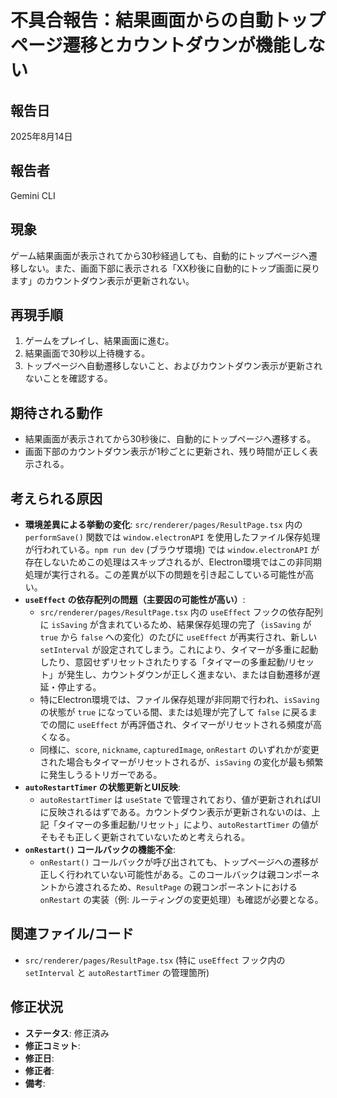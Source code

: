 # 不具合報告：結果画面からの自動トップページ遷移とカウントダウンが機能しない

## 報告日
2025年8月14日

## 報告者
Gemini CLI

## 現象
ゲーム結果画面が表示されてから30秒経過しても、自動的にトップページへ遷移しない。また、画面下部に表示される「XX秒後に自動的にトップ画面に戻ります」のカウントダウン表示が更新されない。

## 再現手順
1.  ゲームをプレイし、結果画面に進む。
2.  結果画面で30秒以上待機する。
3.  トップページへ自動遷移しないこと、およびカウントダウン表示が更新されないことを確認する。

## 期待される動作
*   結果画面が表示されてから30秒後に、自動的にトップページへ遷移する。
*   画面下部のカウントダウン表示が1秒ごとに更新され、残り時間が正しく表示される。

## 考えられる原因
*   **環境差異による挙動の変化**: `src/renderer/pages/ResultPage.tsx` 内の `performSave()` 関数では `window.electronAPI` を使用したファイル保存処理が行われている。`npm run dev` (ブラウザ環境) では `window.electronAPI` が存在しないためこの処理はスキップされるが、Electron環境ではこの非同期処理が実行される。この差異が以下の問題を引き起こしている可能性が高い。
*   **`useEffect` の依存配列の問題（主要因の可能性が高い）**:
    *   `src/renderer/pages/ResultPage.tsx` 内の `useEffect` フックの依存配列に `isSaving` が含まれているため、結果保存処理の完了（`isSaving` が `true` から `false` への変化）のたびに `useEffect` が再実行され、新しい `setInterval` が設定されてしまう。これにより、タイマーが多重に起動したり、意図せずリセットされたりする「タイマーの多重起動/リセット」が発生し、カウントダウンが正しく進まない、または自動遷移が遅延・停止する。
    *   特にElectron環境では、ファイル保存処理が非同期で行われ、`isSaving` の状態が `true` になっている間、または処理が完了して `false` に戻るまでの間に `useEffect` が再評価され、タイマーがリセットされる頻度が高くなる。
    *   同様に、`score`, `nickname`, `capturedImage`, `onRestart` のいずれかが変更された場合もタイマーがリセットされるが、`isSaving` の変化が最も頻繁に発生しうるトリガーである。
*   **`autoRestartTimer` の状態更新とUI反映**:
    *   `autoRestartTimer` は `useState` で管理されており、値が更新されればUIに反映されるはずである。カウントダウン表示が更新されないのは、上記「タイマーの多重起動/リセット」により、`autoRestartTimer` の値がそもそも正しく更新されていないためと考えられる。
*   **`onRestart()` コールバックの機能不全**:
    *   `onRestart()` コールバックが呼び出されても、トップページへの遷移が正しく行われていない可能性がある。このコールバックは親コンポーネントから渡されるため、`ResultPage` の親コンポーネントにおける `onRestart` の実装（例: ルーティングの変更処理）も確認が必要となる。

## 関連ファイル/コード
*   `src/renderer/pages/ResultPage.tsx` (特に `useEffect` フック内の `setInterval` と `autoRestartTimer` の管理箇所)

## 修正状況
*   **ステータス**: 修正済み
*   **修正コミット**: 
*   **修正日**: 
*   **修正者**: 
*   **備考**: 


